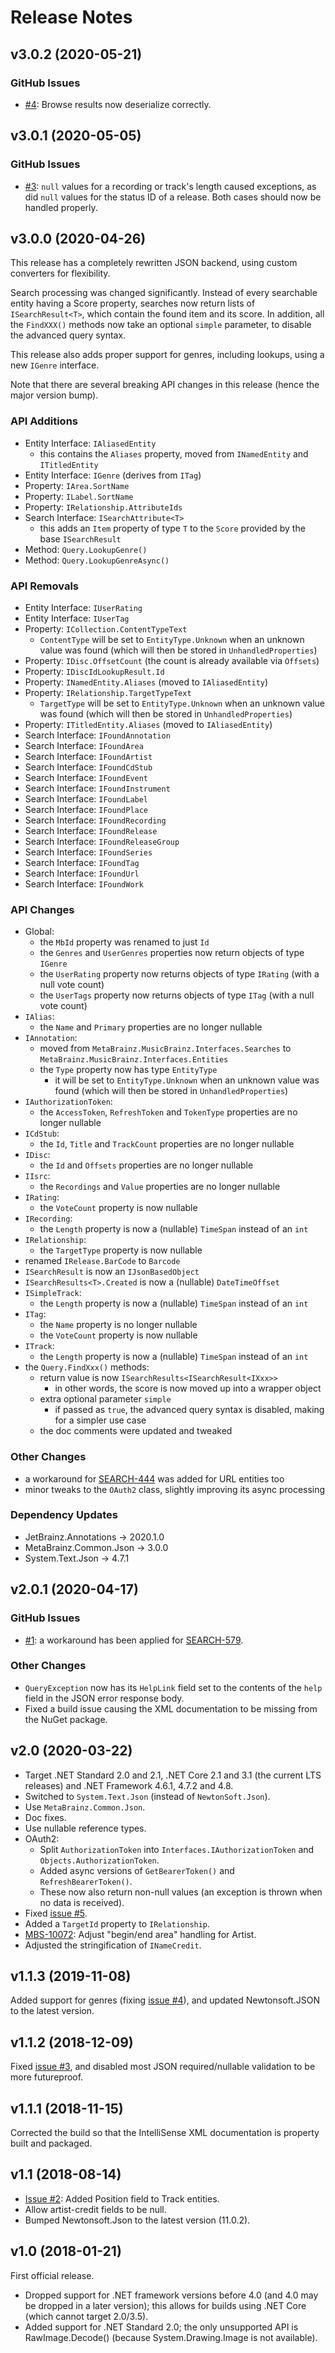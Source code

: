 # Release Notes

## v3.0.2 (2020-05-21)

### GitHub Issues

- [#4](/../../issues/4): Browse results now deserialize correctly.

## v3.0.1 (2020-05-05)

### GitHub Issues

- [#3](/../../issues/3): `null` values for a recording or track's length caused
  exceptions, as did `null` values for the status ID of a release. Both cases should now be handled properly.

## v3.0.0 (2020-04-26)

This release has a completely rewritten JSON backend, using custom converters for flexibility.

Search processing was changed significantly. Instead of every searchable entity having a Score property, searches now return lists
of `ISearchResult<T>`, which contain the found item and its score. In addition, all the `FindXXX()` methods now take an optional
`simple` parameter, to disable the advanced query syntax.

This release also adds proper support for genres, including lookups, using a new `IGenre` interface.

Note that there are several breaking API changes in this release (hence the major version bump).

### API Additions

- Entity Interface: `IAliasedEntity`
  - this contains the `Aliases` property, moved from `INamedEntity` and `ITitledEntity`
- Entity Interface: `IGenre` (derives from `ITag`)
- Property: `IArea.SortName`
- Property: `ILabel.SortName`
- Property: `IRelationship.AttributeIds`
- Search Interface: `ISearchAttribute<T>`
  - this adds an `Item` property of type `T` to the `Score` provided by the base `ISearchResult`
- Method: `Query.LookupGenre()`
- Method: `Query.LookupGenreAsync()`

### API Removals

- Entity Interface: `IUserRating`
- Entity Interface: `IUserTag`
- Property: `ICollection.ContentTypeText`
  - `ContentType` will be set to `EntityType.Unknown` when an unknown value was found (which will then be stored in
    `UnhandledProperties`)
- Property: `IDisc.OffsetCount` (the count is already available via `Offsets`)
- Property: `IDiscIdLookupResult.Id`
- Property: `INamedEntity.Aliases` (moved to `IAliasedEntity`)
- Property: `IRelationship.TargetTypeText`
  - `TargetType` will be set to `EntityType.Unknown` when an unknown value was found (which will then be stored in
    `UnhandledProperties`)
- Property: `ITitledEntity.Aliases` (moved to `IAliasedEntity`)
- Search Interface: `IFoundAnnotation`
- Search Interface: `IFoundArea`
- Search Interface: `IFoundArtist`
- Search Interface: `IFoundCdStub`
- Search Interface: `IFoundEvent`
- Search Interface: `IFoundInstrument`
- Search Interface: `IFoundLabel`
- Search Interface: `IFoundPlace`
- Search Interface: `IFoundRecording`
- Search Interface: `IFoundRelease`
- Search Interface: `IFoundReleaseGroup`
- Search Interface: `IFoundSeries`
- Search Interface: `IFoundTag`
- Search Interface: `IFoundUrl`
- Search Interface: `IFoundWork`

### API Changes

- Global:
  - the `MbId` property was renamed to just `Id`
  - the `Genres` and `UserGenres` properties now return objects of type `IGenre`
  - the `UserRating` property now returns objects of type `IRating` (with a null vote count)
  - the `UserTags` property now returns objects of type `ITag` (with a null vote count)
- `IAlias`:
  - the `Name` and `Primary` properties are no longer nullable
- `IAnnotation`:
  - moved from `MetaBrainz.MusicBrainz.Interfaces.Searches` to `MetaBrainz.MusicBrainz.Interfaces.Entities`
  - the `Type` property now has type `EntityType`
    - it will be set to `EntityType.Unknown` when an unknown value was found (which will then be stored in `UnhandledProperties`)
- `IAuthorizationToken`:
  - the `AccessToken`, `RefreshToken` and `TokenType` properties are no longer nullable
- `ICdStub`:
  - the `Id`, `Title` and `TrackCount` properties are no longer nullable
- `IDisc`:
  - the `Id` and `Offsets` properties are no longer nullable
- `IIsrc`:
  - the `Recordings` and `Value` properties are no longer nullable
- `IRating`:
  - the `VoteCount` property is now nullable
- `IRecording`:
  - the `Length` property is now a (nullable) `TimeSpan` instead of an `int`
- `IRelationship`:
  - the `TargetType` property is now nullable
- renamed `IRelease.BarCode` to `Barcode`
- `ISearchResult` is now an `IJsonBasedObject`
- `ISearchResults<T>.Created` is now a (nullable) `DateTimeOffset`
- `ISimpleTrack`:
  - the `Length` property is now a (nullable) `TimeSpan` instead of an `int`
- `ITag`:
  - the `Name` property is no longer nullable
  - the `VoteCount` property is now nullable
- `ITrack`:
  - the `Length` property is now a (nullable) `TimeSpan` instead of an `int`
- the `Query.FindXxx()` methods:
  - return value is now `ISearchResults<ISearchResult<IXxx>>`
    - in other words, the score is now moved up into a wrapper object
  - extra optional parameter `simple`
    - if passed as `true`, the advanced query syntax is disabled, making for a simpler use case
  - the doc comments were updated and tweaked

### Other Changes

- a workaround for [SEARCH-444](https://tickets.metabrainz.org/browse/SEARCH-444) was added for URL entities too
- minor tweaks to the `OAuth2` class, slightly improving its async processing

### Dependency Updates

- JetBrainz.Annotations → 2020.1.0
- MetaBrainz.Common.Json → 3.0.0
- System.Text.Json → 4.7.1

## v2.0.1 (2020-04-17)

### GitHub Issues

- [#1](/../../issues/1): a workaround has been applied for
  [SEARCH-579](https://tickets.metabrainz.org/browse/SEARCH-579).

### Other Changes

- `QueryException` now has its `HelpLink` field set to the contents of the `help` field in the JSON error response body.
- Fixed a build issue causing the XML documentation to be missing from the NuGet package.

## v2.0 (2020-03-22)

- Target .NET Standard 2.0 and 2.1, .NET Core 2.1 and 3.1 (the current LTS releases) and .NET Framework 4.6.1, 4.7.2 and 4.8.
- Switched to `System.Text.Json` (instead of `NewtonSoft.Json`).
- Use `MetaBrainz.Common.Json`.
- Doc fixes.
- Use nullable reference types.
- OAuth2:
  - Split `AuthorizationToken` into `Interfaces.IAuthorizationToken` and `Objects.AuthorizationToken`.
  - Added async versions of `GetBearerToken()` and `RefreshBearerToken()`.
  - These now also return non-null values (an exception is thrown when no data is received).
- Fixed [issue #5](https://github.com/Zastai/MusicBrainz/issues/5).
- Added a `TargetId` property to `IRelationship`.
- [MBS-10072](https://tickets.metabrainz.org/browse/MBS-10072): Adjust "begin/end area" handling for Artist.
- Adjusted the stringification of `INameCredit`.

## v1.1.3 (2019-11-08)

Added support for genres (fixing [issue #4](https://github.com/Zastai/MusicBrainz/issues/4)), and updated Newtonsoft.JSON to the
latest version.

## v1.1.2 (2018-12-09)

Fixed [issue #3](https://github.com/Zastai/MusicBrainz/issues/3), and disabled most JSON required/nullable validation to be more
futureproof.

## v1.1.1 (2018-11-15)

Corrected the build so that the IntelliSense XML documentation is property built and packaged.

## v1.1 (2018-08-14)

- [Issue #2](https://github.com/Zastai/MusicBrainz/issues/2): Added Position field to Track entities.
- Allow artist-credit fields to be null.
- Bumped Newtonsoft.Json to the latest version (11.0.2).

## v1.0 (2018-01-21)

First official release.

- Dropped support for .NET framework versions before 4.0 (and 4.0 may be dropped in a later version); this allows for builds using
  .NET Core (which cannot target 2.0/3.5).
- Added support for .NET Standard 2.0; the only unsupported API is RawImage.Decode() (because System.Drawing.Image is not
  available).
